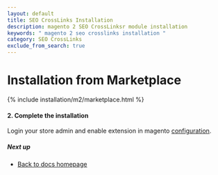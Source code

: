 ```yaml
---
layout: default
title: SEO CrossLinks Installation
description: magento 2 SEO CrossLinksr module installation
keywords: " magento 2 seo crosslinks installation "
category: SEO CrossLinks
exclude_from_search: true
---
```


# Installation from Marketplace

{% include installation/m2/marketplace.html %}

#### 2. Complete the installation

Login your store admin and enable extension in magento [configuration](/m2/extensions/seo-cross-links/configuration).

##### Next up

- [Back to docs homepage](/m2/extensions/seo-cross-links)
